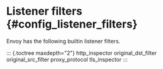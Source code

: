 Listener filters {#config_listener_filters}
================

Envoy has the following builtin listener filters.

::: {.toctree maxdepth="2"}
http_inspector original_dst_filter original_src_filter proxy_protocol
tls_inspector
:::

